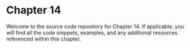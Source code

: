 # Chapter 14

Welcome to the source code repository for Chapter 14. If applicable, you will find all the code snippets, examples, and any additional resources referenced within this chapter.
